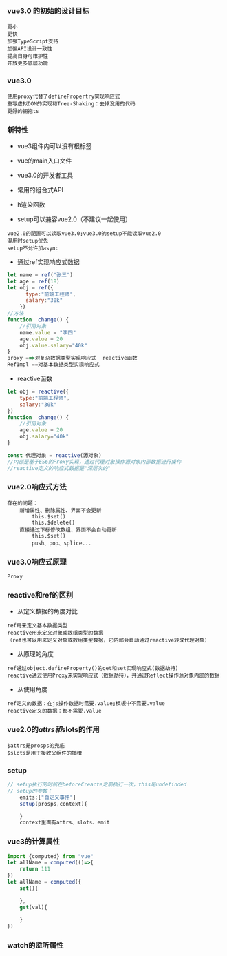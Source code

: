 ### vue3.0 的初始的设计目标

```
更小
更快
加强TypeScript支持
加强API设计一致性
提高自身可维护性
开放更多底层功能

```
### vue3.0
```
使用proxy代替了definePropertry实现响应式
重写虚拟DOM的实现和Tree-Shaking：去掉没用的代码
更好的拥抱ts
```

### 新特性
+ vue3组件内可以没有根标签

+ vue的main入口文件

+ vue3.0的开发者工具

+ 常用的组合式API

+ h渲染函数

+ setup可以兼容vue2.0（不建议一起使用）
```
vue2.0的配置可以读取vue3.0;vue3.0的setup不能读取vue2.0
混用时setup优先
setup不允许加async
```

+ 通过ref实现响应式数据
```js
let name = ref("张三")
let age = ref(18)
let obj = ref({
      type:"前端工程师",
      salary:"30k"
    })
//方法
function  change() {
    //引用对象
    name.value = "李四"
    age.value = 20
    obj.value.salary="40k"
}
proxy ==>对复杂数据类型实现响应式  reactive函数
RefImpl ==对基本数据类型实现响应式
```

+ reactive函数
```js
let obj = reactive({
    type:"前端工程师",
    salary:"30k"
})
function  change() {
    //引用对象
    age.value = 20
    obj.salary="40k"
}

const 代理对象 = reactive(源对象)
//内部是基于ES6的Proxy实现，通过代理对象操作源对象内部数据进行操作
//reactive定义的响应式数据是"深层次的"
```

### vue2.0响应式方法
```
存在的问题：
    新增属性、删除属性、界面不会更新
        this.$set()
        this.$delete()
    直接通过下标修改数组、界面不会自动更新
        this.$set()
        push、pop、splice...
```

### vue3.0响应式原理
```
Proxy

```

### reactive和ref的区别
+ 从定义数据的角度对比
```
ref用来定义基本数据类型
reactive用来定义对象或数组类型的数据
（ref也可以用来定义对象或数组类型数据，它内部会自动通过reactive转成代理对象）
```
+ 从原理的角度
```
ref通过object.defineProperty()的get和set实现响应式(数据劫持)
reactive通过使用Proxy来实现响应式（数据劫持），并通过Reflect操作源对象内部的数据
```
+ 从使用角度
```
ref定义的数据：在js操作数据时需要.value;模板中不需要.value
reactive定义的数据：都不需要.value
```

### vue2.0的$attrs和$slots的作用
```
$attrs是prosps的兜底
$slots是用于接收父组件的插槽
```

### setup
```js
// setup执行的时机在beforeCreacte之前执行一次，this是undefinded
// setup的参数：
    emits:["自定义事件"]
    setup(prosps,context){

    }
    context里面有attrs、slots、emit
```

### vue3的计算属性
```js
import {computed} from "vue"
let allName = computed(()=>{
    return 111
})
let allName = computed({
    set(){

    },
    get(val){
        
    }
})
```

### watch的监听属性

